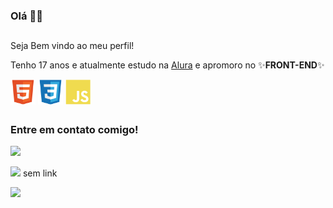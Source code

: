 ### Olá 👋💜

##


Seja Bem vindo ao meu perfil!

Tenho 17 anos e atualmente estudo na [Alura](https://www.alura.com.br/) e apromoro no ✨**FRONT-END**✨

<div style= "display: inline_block">
  <img align="center" height="40" width="40" src="https://raw.githubusercontent.com/devicons/devicon/master/icons/html5/html5-original.svg">
  <img align="center" height="40" width="40" src="https://raw.githubusercontent.com/devicons/devicon/master/icons/css3/css3-original.svg">
  <img align="center" height="40" width="40" src="https://raw.githubusercontent.com/devicons/devicon/master/icons/javascript/javascript-plain.svg">
</div>

##

### Entre em contato comigo!

[![](https://img.shields.io/badge/Gmail-D14836?style=for-the-badge&logo=gmail&logoColor=white)](https://mail.google.com/mail/u/1/#inbox/)

![](https://img.shields.io/badge/LinkedIn-0077B5?style=for-the-badge&logo=linkedin&logoColor=white)
sem link

[![](https://img.shields.io/badge/Instagram-E4405F?style=for-the-badge&logo=instagram&logoColor=white)](https://www.instagram.com/gabrielmaia_19/)
